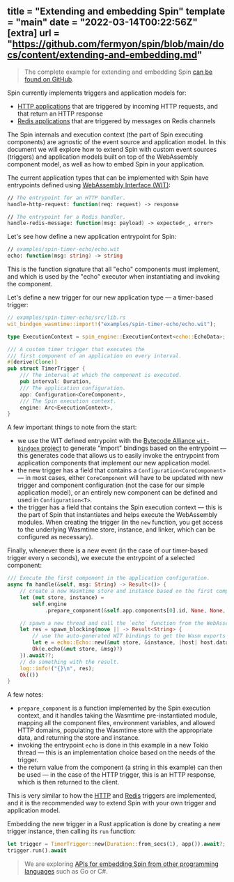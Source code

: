 title = "Extending and embedding Spin"
template = "main"
date = "2022-03-14T00:22:56Z"
[extra]
url = "https://github.com/fermyon/spin/blob/main/docs/content/extending-and-embedding.md"
---

> The complete example for extending and embedding Spin [can be found on GitHub](https://github.com/fermyon/spin/tree/main/examples/spin-timer-echo).

Spin currently implements triggers and application models for:

- [HTTP applications](/http-trigger) that are triggered by incoming HTTP
requests, and that return an HTTP response
- [Redis applications](/redis-trigger) that are triggered by messages on Redis
channels

The Spin internals and execution context (the part of Spin executing
components) are agnostic of the event source and application model.
In this document we will explore how to extend Spin with custom event sources
(triggers) and application models built on top of the WebAssembly component
model, as well as how to embed Spin in your application.

The current application types that can be implemented with Spin have entrypoints
defined using
[WebAssembly Interface (WIT)]((https://github.com/bytecodealliance/wit-bindgen/blob/main/WIT.md)):

```fsharp
// The entrypoint for an HTTP handler.
handle-http-request: function(req: request) -> response

// The entrypoint for a Redis handler.
handle-redis-message: function(msg: payload) -> expected<_, error>
```

Let's see how define a new application entrypoint for Spin:

```fsharp
// examples/spin-timer-echo/echo.wit
echo: function(msg: string) -> string
```

This is the function signature that all "echo" components must implement, and
which is used by the "echo" executor when instantiating and invoking the
component.

Let's define a new trigger for our new application type — a timer-based trigger:

```rust
// examples/spin-timer-echo/src/lib.rs
wit_bindgen_wasmtime::import!("examples/spin-timer-echo/echo.wit");

type ExecutionContext = spin_engine::ExecutionContext<echo::EchoData>;

/// A custom timer trigger that executes the
/// first component of an application on every interval.
#[derive(Clone)]
pub struct TimerTrigger {
    /// The interval at which the component is executed.
    pub interval: Duration,
    /// The application configuration.
    app: Configuration<CoreComponent>,
    /// The Spin execution context.
    engine: Arc<ExecutionContext>,
}
```

A few important things to note from the start:

- we use the WIT defined entrypoint with the
[Bytecode Alliance `wit-bindgen` project](https://github.com/bytecodealliance/wit-bindgen)
to generate "import" bindings based on the entrypoint — this generates code that
allows us to easily invoke the entrypoint from application components that
implement our new application model.
- the new trigger has a field that contains a `Configuration<CoreComponent>` —
in most cases, either `CoreComponent` will have to be updated with new trigger
and component configuration (not the case for our simple application model),
or an entirely new component can be defined and used in `Configuration<T>`.
- the trigger has a field that contains the Spin execution context — this is the
part of Spin that instantiates and helps execute the WebAssembly modules. When
creating the trigger (in the `new` function, you get access to the underlying
Wasmtime store, instance, and linker, which can be configured as necessary).

Finally, whenever there is a new event (in the case of our timer-based trigger
every `n` seconds), we execute the entrypoint of a selected component:

```rust
/// Execute the first component in the application configuration.
async fn handle(&self, msg: String) -> Result<()> {
    // create a new Wasmtime store and instance based on the first component's WebAssembly module.
    let (mut store, instance) =
        self.engine
            .prepare_component(&self.app.components[0].id, None, None, None, None)?;

    // spawn a new thread and call the `echo` function from the WebAssembly module 
    let res = spawn_blocking(move || -> Result<String> {
        // use the auto-generated WIT bindings to get the Wasm exports and call the `echo` export.
        let e = echo::Echo::new(&mut store, &instance, |host| host.data.as_mut().unwrap())?;
        Ok(e.echo(&mut store, &msg)?)
    }).await??;
    // do something with the result.
    log::info!("{}\n", res);
    Ok(())
}
```

A few notes:

- `prepare_component` is a function implemented by the Spin execution context,
and it handles taking the Wasmtime pre-instantiated module, mapping all the
component files, environment variables, and allowed HTTP domains, populating
the Wasmtime store with the appropriate data, and returning the store and instance.
- invoking the entrypoint `echo` is done in this example in a new Tokio thread —
this is an implementation choice based on the needs of the trigger.
- the return value from the component (a string in this example) can then be
used — in the case of the HTTP trigger, this is an HTTP response, which is then
returned to the client.

This is very similar to how the [HTTP](/http-trigger) and [Redis](/redis-trigger)
triggers are implemented, and it is the recommended way to extend Spin with your
own trigger and application model.

Embedding the new trigger in a Rust application is done by creating a new trigger
instance, then calling its `run` function:

```rust
let trigger = TimerTrigger::new(Duration::from_secs(1), app()).await?;
trigger.run().await
```

> We are exploring [APIs for embedding Spin from other programming languages](https://github.com/fermyon/spin/issues/197)
> such as Go or C#.
